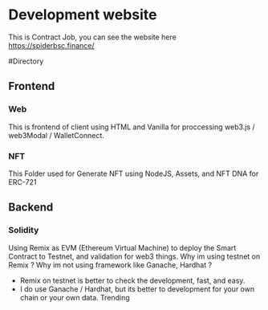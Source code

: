 # Development website
This is Contract Job, you can see the website here https://spiderbsc.finance/

#Directory

## Frontend
### Web
This is frontend of client using HTML and Vanilla for proccessing web3.js / web3Modal / WalletConnect.

### NFT
This Folder used for Generate NFT using NodeJS, Assets, and NFT DNA for ERC-721

## Backend

### Solidity
Using Remix as EVM (Ethereum Virtual Machine) to deploy the Smart Contract to Testnet, and validation for web3 things. Why im using testnet on Remix ? Why im not using framework like Ganache, Hardhat ?

- Remix on testnet is better to check the development, fast, and easy.
- I do use Ganache / Hardhat, but its better to development for your own chain or your own data.
Trending
